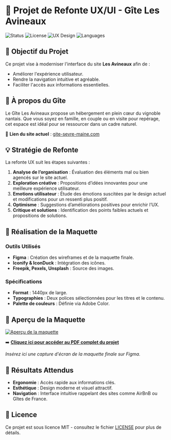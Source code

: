 # 🌄 Projet de Refonte UX/UI - Gîte Les Avineaux

![Status](https://img.shields.io/badge/Status-Completed-success)
![License](https://img.shields.io/badge/License-MIT-blue)
![UX Design](https://img.shields.io/badge/Design-UX%2FUI-yellow)
![Languages](https://img.shields.io/badge/Language-HTML%2FCSS%2FJS-orange)

## 🎯 Objectif du Projet
Ce projet vise à moderniser l'interface du site **Les Avineaux** afin de :
- Améliorer l'expérience utilisateur.
- Rendre la navigation intuitive et agréable.
- Faciliter l'accès aux informations essentielles.

## 🏡 À propos du Gîte
Le Gîte Les Avineaux propose un hébergement en plein cœur du vignoble nantais. Que vous soyez en famille, en couple ou en visite pour repérage, cet espace est idéal pour se ressourcer dans un cadre naturel.

🔗 **Lien du site actuel** : [gite-sevre-maine.com](http://gite-sevre-maine.com)

## 💡 Stratégie de Refonte

La refonte UX suit les étapes suivantes :
1. **Analyse de l’organisation** : Évaluation des éléments mal ou bien agencés sur le site actuel.
2. **Exploration créative** : Propositions d’idées innovantes pour une meilleure expérience utilisateur.
3. **Emotions utilisateur** : Étude des émotions suscitées par le design actuel et modifications pour un ressenti plus positif.
4. **Optimisme** : Suggestions d’améliorations positives pour enrichir l’UX.
5. **Critique et solutions** : Identification des points faibles actuels et propositions de solutions.

## 🎨 Réalisation de la Maquette
### Outils Utilisés
- **Figma** : Création des wireframes et de la maquette finale.
- **Iconify & IconDuck** : Intégration des icônes.
- **Freepik, Pexels, Unsplash** : Source des images.

### Spécifications
- **Format** : 1440px de large.
- **Typographies** : Deux polices sélectionnées pour les titres et le contenu.
- **Palette de couleurs** : Définie via Adobe Color.

## 📸 Aperçu de la Maquette

[![Aperçu de la maquette](image.png)](https://github.com/akamidev/G-te-Les-Avineaux/blob/main/AKAMI-MEHDI-TP-LES-AVINEAUX.pdf)

➡️ **[Cliquez ici pour accéder au PDF complet du projet](https://github.com/akamidev/G-te-Les-Avineaux/blob/main/AKAMI-MEHDI-TP-LES-AVINEAUX.pdf)**

*Insérez ici une capture d'écran de la maquette finale sur Figma.*


## 🚀 Résultats Attendus
- **Ergonomie** : Accès rapide aux informations clés.
- **Esthétique** : Design moderne et visuel attractif.
- **Navigation** : Interface intuitive rappelant des sites comme AirBnB ou Gîtes de France.

## 📝 Licence
Ce projet est sous licence MIT - consultez le fichier [LICENSE](LICENSE) pour plus de détails.
